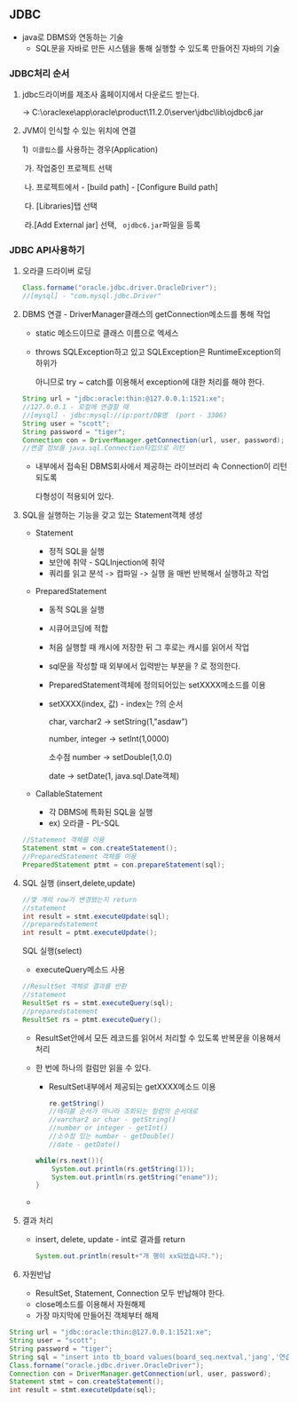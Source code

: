 ## JDBC

- java로 DBMS와 연동하는 기술
  - SQL문을 자바로 만든 시스템을 통해 실행할 수 있도록 만들어진 자바의 기술

### JDBC처리 순서

1. jdbc드라이버를 제조사 홈페이지에서 다운로드 받는다.

   -> C:\oraclexe\app\oracle\product\11.2.0\server\jdbc\lib\ojdbc6.jar
   
2. JVM이 인식할 수 있는 위치에 연결

   1)` 이클립스`를 사용하는 경우(Application)

   ​	가. 작업중인 프로젝트 선택

   ​	나. 프로젝트에서 - [build path] - [Configure Build path]

   ​	다. [Libraries]탭 선택

   ​	라.[Add External jar] 선택, ` ojdbc6.jar`파일을 등록

### JDBC API사용하기

1. 오라클 드라이버 로딩

   ``` java
   Class.forname("oracle.jdbc.driver.OracleDriver");
   //[mysql] - "com.mysql.jdbc.Driver"
   ```

2. DBMS 연결 - DriverManager클래스의 getConnection메소드를 통해 작업

   - static 메소드이므로 클래스 이름으로 엑세스

   - throws SQLException하고 있고 SQLException은 RuntimeException의 하위가

     아니므로 try ~ catch를 이용해서 exception에 대한 처리를 해야 한다.

   ```java
   String url = "jdbc:oracle:thin:@127.0.0.1:1521:xe";
   //127.0.0.1 - 로컬에 연결할 때
   //[mysql] - jdbc:mysql://ip:port/DB명  (port - 3306)
   String user = "scott";
   String password = "tiger";
   Connection con = DriverManager.getConnection(url, user, password);
   //연결 정보를 java.sql.Connection타입으로 리턴
   ```

   - 내부에서 접속된 DBMS회사에서 제공하는 라이브러리 속 Connection이 리턴되도록

     다형성이 적용되어 있다.

3. SQL을 실행하는 기능을 갖고 있는 Statement객체 생성

   - Statement

     - 정적 SQL을 실행
     - 보안에 취약 - SQLInjection에 취약
     - 쿼리를 읽고 분석 -> 컴파일 -> 실행 을 매번 반복해서 실행하고 작업

   - PreparedStatement

     - 동적 SQL을 실행

     - 시큐어코딩에 적합

     - 처음 실행할 때 캐시에 저장한 뒤 그 후로는 캐시를 읽어서 작업

     - sql문을 작성할 때 외부에서 입력받는 부분을 ? 로 정의한다.

     - PreparedStatement객체에 정의되어있는 setXXXX메소드를 이용

     - setXXXX(index, 값) - index는 ?의 순서

       char, varchar2		->	setString(1,"asdaw")

       number, integer	->	setInt(1,0000)

       소수점 number	  ->	setDouble(1,0.0)

       date						 ->	setDate(1, java.sql.Date객체)

   - CallableStatement

     - 각 DBMS에 특화된 SQL을 실행
     - ex) 오라클 - PL-SQL

   ```java
   //Statement 객체를 이용
   Statement stmt = con.createStatement();
   //PreparedStatement 객체를 이용
   PreparedStatement ptmt = con.prepareStatement(sql);
   ```

4. SQL 실행 (insert,delete,update)

   ```java
   //몇 개의 row가 변경됐는지 return
   //statement
   int result = stmt.executeUpdate(sql);
   //preparedstatement
   int result = ptmt.executeUpdate();
   ```

   SQL 실행(select)

   - executeQuery메소드 사용

   ```java
   //ResultSet 객체로 결과를 반환
   //statement
   ResultSet rs = stmt.executeQuery(sql);
   //preparedstatement
   ResultSet rs = ptmt.executeQuery();
   ```

   - ResultSet안에서 모든 레코드를 읽어서 처리할 수 있도록 반복문을 이용해서 처리

   - 한 번에 하나의 컬럼만 읽을 수 있다.

     - ResultSet내부에서 제공되는 getXXXX메소드 이용

       ```java
       re.getString()
       //테이블 순서가 아니라 조회되는 컬럼의 순서대로 
       //varchar2 or char - getString()
       //number or integer - getInt()
       //소수점 있는 number - getDouble()
       //date - getDate()
       ```

       

     ```java
     while(rs.next()){
         System.out.println(rs.getString(1));
         System.out.println(rs.getString("ename"));
     }
     ```

   - 

5. 결과 처리

   - insert, delete, update - int로 결과를 return

     ```java
     System.out.println(result+"개 행이 xx되었습니다.");
     ```

6. 자원반납

   - ResultSet, Statement, Connection 모두 반납해야 한다.
   - close메소드를 이용해서 자원해제
   - 가장 마지막에 만들어진 객체부터 해제

```java
String url = "jdbc:oracle:thin:@127.0.0.1:1521:xe";
String user = "scott";
String password = "tiger";
String sql = "insert into tb_board values(board_seq.nextval,'jang','연습','연습',sysdate,0)";
Class.forname("oracle.jdbc.driver.OracleDriver");
Connection con = DriverManager.getConnection(url, user, password);
Statement stmt = con.createStatement();
int result = stmt.executeUpdate(sql);
```




